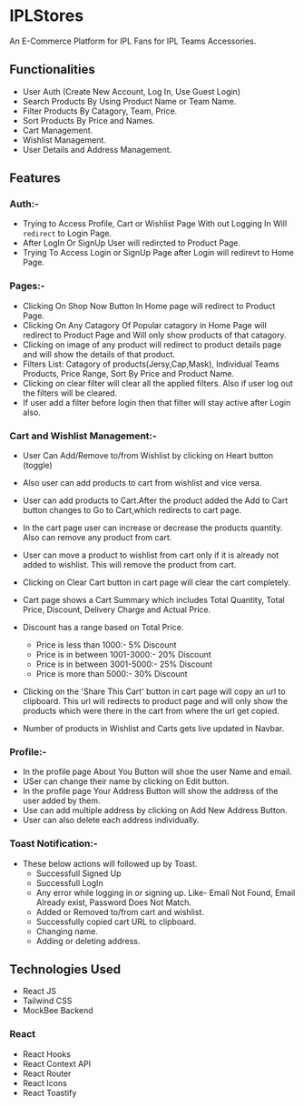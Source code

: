 # IPLStores

An E-Commerce Platform for IPL Fans for  IPL Teams Accessories.

## Functionalities

* User Auth (Create New Account, Log In, Use Guest Login)
* Search Products By Using Product Name or Team Name.
* Filter Products By Catagory, Team, Price.
* Sort Products By Price and Names.
* Cart Management.
* Wishlist Management.
* User Details and Address Management.

## Features

### Auth:-

* Trying to Access Profile, Cart or Wishlist Page With out Logging In Will <code>redirect</code> to Login Page.
* After LogIn Or SignUp User will redircted to Product Page.
* Trying To Access Login or SignUp Page after Login will redirevt to Home Page.

### Pages:- 

* Clicking On Shop Now Button In Home page will redirect to Product Page.
* Clicking On Any Catagory Of Popular catagory in Home Page will redirect to Product Page and Will only show products of that catagory.
* Clicking on image of any product will redirect to product details page and will show the details of that product.
* Filters List: Catagory of products(Jersy,Cap,Mask), Individual Teams Products, Price Range, Sort By Price and Product Name.
* Clicking on clear filter will clear all the applied filters. Also if user log out the filters will be cleared.
* If user add a filter before login then that filter will stay active after Login also.

### Cart and Wishlist Management:-

* User Can Add/Remove to/from Wishlist by clicking on Heart button (toggle)
* Also user can add products to cart from wishlist and vice versa.
* User can add products to Cart.After the product added the Add to Cart button changes to Go to Cart,which redirects to cart page.
* In the cart page user can increase or decrease the products quantity. Also can remove any product from cart.
* User can move a product to wishlist from cart only if it is already not added to wishlist. This will remove the product from cart.
* Clicking on Clear Cart button in cart page will clear the cart completely.
* Cart page shows a Cart Summary which includes Total Quantity, Total Price, Discount, Delivery Charge and Actual Price.
* Discount has a range based on Total Price.
    - Price is less than 1000:- 5% Discount
    - Price is in between 1001-3000:- 20% Discount
    - Price is in between 3001-5000:- 25% Discount
    - Price is more than 5000:- 30% Discount

* Clicking on the 'Share This Cart' button in cart page will copy an url to clipboard. This url will redirects to product page and will only show the products which were there in the cart from where the url get copied. 
* Number of products in Wishlist and Carts gets live updated in Navbar.

### Profile:-

* In the profile page About You Button will shoe the user Name and email.
* USer can change their name by clicking on Edit button.
* In the profile page Your Address Button will show the address of the user added by them. 
* Use can add multiple address by clicking on Add New Address Button. 
* User can also delete each address individually.

### Toast Notification:-

* These below actions will followed up by Toast.
    - Successfull Signed Up
    - Successfull LogIn
    - Any error while logging in or signing up. Like- Email Not Found, Email Already exist, Password Does Not Match.
    - Added or Removed to/from cart and wishlist.
    - Successfully copied cart URL to clipboard.
    - Changing name.
    - Adding or deleting address.

## Technologies Used

- React JS
- Tailwind CSS 
- MockBee Backend 

### React

* React Hooks
* React Context API
* React Router
* React Icons
* React Toastify